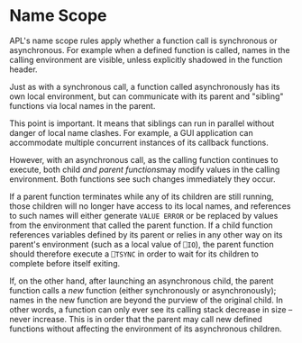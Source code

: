 # Name Scope

APL's name scope rules apply whether a function call is synchronous or asynchronous. For example when a defined function is called, names in the calling environment are visible, unless explicitly shadowed in the function header.

Just as with a synchronous call, a function called asynchronously has its own local environment, but can communicate with its parent and "sibling" functions via local names in the parent.

This point is important. It means that siblings can run in parallel without danger of local name clashes. For example, a GUI application can accommodate multiple concurrent instances of its callback functions.

However, with an asynchronous call, as the calling function continues to execute, both child *and parent functions*may modify values in the calling environment. Both functions see such changes immediately they occur.

If a parent function terminates while any of its children are still running, those children will no longer have access to its local names, and references to such names will either generate `VALUE ERROR` or be replaced by values from the environment that called the parent function. If a child function references variables defined by its parent or relies in any other way on its parent's environment (such as a local value of `⎕IO`), the parent function should therefore execute a `⎕TSYNC` in order to wait for its children to complete before itself exiting.

If, on the other hand, after launching an asynchronous child, the parent function calls a *new* function (either synchronously or asynchronously); names in the new function are beyond the purview of the original child. In other words, a function can only ever see its calling stack decrease in size – never increase. This is in order that the parent may call new defined functions without affecting the environment of its asynchronous children.
